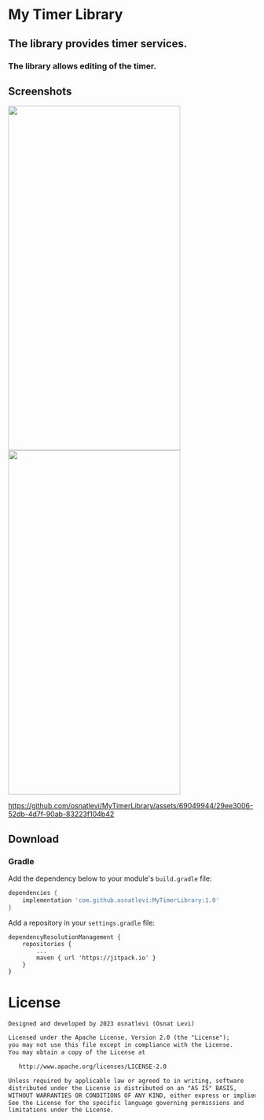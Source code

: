 # My Timer Library

## The library provides timer services.


### The library allows editing of the timer.


## Screenshots 


<div>
  <img src="https://github.com/osnatlevi/MyTimerLibrary/assets/69049944/769d4bf9-18a8-49a1-97f2-eb24e24b51bf)" width="350" height="700"/>
   <img src="https://github.com/osnatlevi/MyTimerLibrary/assets/69049944/01d0f92b-0011-4804-b4c5-618d61b98a25)"  width="350" height="700"/>
 
</div>



https://github.com/osnatlevi/MyTimerLibrary/assets/69049944/29ee3006-52db-4d7f-90ab-83223f104b42 



## Download


### Gradle

Add the dependency below to your module's `build.gradle` file:
```gradle
dependencies {
    implementation 'com.github.osnatlevi:MyTimerLibrary:1.0'
}
```
Add a repository in your `settings.gradle` file:
```
dependencyResolutionManagement {
    repositories {
        ...
        maven { url 'https://jitpack.io' }
    }
}
```

# License
```xml
Designed and developed by 2023 osnatlevi (Osnat Levi)

Licensed under the Apache License, Version 2.0 (the "License");
you may not use this file except in compliance with the License.
You may obtain a copy of the License at

   http://www.apache.org/licenses/LICENSE-2.0

Unless required by applicable law or agreed to in writing, software
distributed under the License is distributed on an "AS IS" BASIS,
WITHOUT WARRANTIES OR CONDITIONS OF ANY KIND, either express or implied.
See the License for the specific language governing permissions and
limitations under the License.
```
